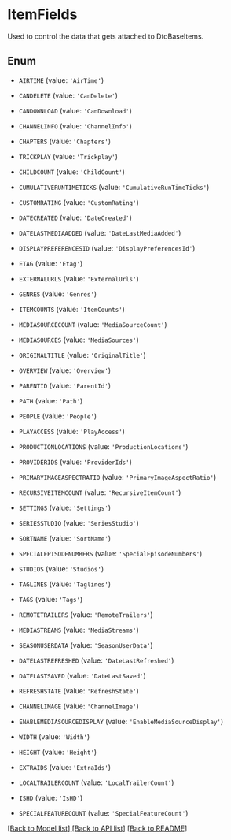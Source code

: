 # ItemFields

Used to control the data that gets attached to DtoBaseItems.

## Enum

* `AIRTIME` (value: `'AirTime'`)

* `CANDELETE` (value: `'CanDelete'`)

* `CANDOWNLOAD` (value: `'CanDownload'`)

* `CHANNELINFO` (value: `'ChannelInfo'`)

* `CHAPTERS` (value: `'Chapters'`)

* `TRICKPLAY` (value: `'Trickplay'`)

* `CHILDCOUNT` (value: `'ChildCount'`)

* `CUMULATIVERUNTIMETICKS` (value: `'CumulativeRunTimeTicks'`)

* `CUSTOMRATING` (value: `'CustomRating'`)

* `DATECREATED` (value: `'DateCreated'`)

* `DATELASTMEDIAADDED` (value: `'DateLastMediaAdded'`)

* `DISPLAYPREFERENCESID` (value: `'DisplayPreferencesId'`)

* `ETAG` (value: `'Etag'`)

* `EXTERNALURLS` (value: `'ExternalUrls'`)

* `GENRES` (value: `'Genres'`)

* `ITEMCOUNTS` (value: `'ItemCounts'`)

* `MEDIASOURCECOUNT` (value: `'MediaSourceCount'`)

* `MEDIASOURCES` (value: `'MediaSources'`)

* `ORIGINALTITLE` (value: `'OriginalTitle'`)

* `OVERVIEW` (value: `'Overview'`)

* `PARENTID` (value: `'ParentId'`)

* `PATH` (value: `'Path'`)

* `PEOPLE` (value: `'People'`)

* `PLAYACCESS` (value: `'PlayAccess'`)

* `PRODUCTIONLOCATIONS` (value: `'ProductionLocations'`)

* `PROVIDERIDS` (value: `'ProviderIds'`)

* `PRIMARYIMAGEASPECTRATIO` (value: `'PrimaryImageAspectRatio'`)

* `RECURSIVEITEMCOUNT` (value: `'RecursiveItemCount'`)

* `SETTINGS` (value: `'Settings'`)

* `SERIESSTUDIO` (value: `'SeriesStudio'`)

* `SORTNAME` (value: `'SortName'`)

* `SPECIALEPISODENUMBERS` (value: `'SpecialEpisodeNumbers'`)

* `STUDIOS` (value: `'Studios'`)

* `TAGLINES` (value: `'Taglines'`)

* `TAGS` (value: `'Tags'`)

* `REMOTETRAILERS` (value: `'RemoteTrailers'`)

* `MEDIASTREAMS` (value: `'MediaStreams'`)

* `SEASONUSERDATA` (value: `'SeasonUserData'`)

* `DATELASTREFRESHED` (value: `'DateLastRefreshed'`)

* `DATELASTSAVED` (value: `'DateLastSaved'`)

* `REFRESHSTATE` (value: `'RefreshState'`)

* `CHANNELIMAGE` (value: `'ChannelImage'`)

* `ENABLEMEDIASOURCEDISPLAY` (value: `'EnableMediaSourceDisplay'`)

* `WIDTH` (value: `'Width'`)

* `HEIGHT` (value: `'Height'`)

* `EXTRAIDS` (value: `'ExtraIds'`)

* `LOCALTRAILERCOUNT` (value: `'LocalTrailerCount'`)

* `ISHD` (value: `'IsHD'`)

* `SPECIALFEATURECOUNT` (value: `'SpecialFeatureCount'`)

[[Back to Model list]](../README.md#documentation-for-models) [[Back to API list]](../README.md#documentation-for-api-endpoints) [[Back to README]](../README.md)


